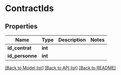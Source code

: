 # ContractIds

## Properties
Name | Type | Description | Notes
------------ | ------------- | ------------- | -------------
**id_contrat** | **int** |  | 
**id_personne** | **int** |  | 

[[Back to Model list]](../../README.md#documentation-for-models) [[Back to API list]](../../README.md#documentation-for-api-endpoints) [[Back to README]](../../README.md)

